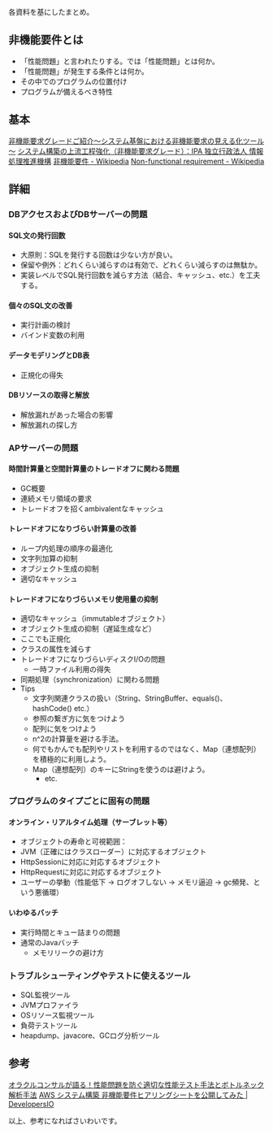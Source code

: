 各資料を基にしたまとめ。

## 非機能要件とは

- 「性能問題」と言われたりする。では「性能問題」とは何か。
- 「性能問題」が発生する条件とは何か。
- その中でのプログラムの位置付け
- プログラムが備えるべき特性


## 基本

[非機能要求グレードご紹介～システム基盤における非機能要求の見える化ツール～](https://www.ipa.go.jp/files/000005076.pdf)
[システム構築の上流工程強化（非機能要求グレード）：IPA 独立行政法人 情報処理推進機構](https://www.ipa.go.jp/sec/softwareengineering/std/ent03-b.html)
[非機能要件 - Wikipedia](https://ja.wikipedia.org/wiki/%E9%9D%9E%E6%A9%9F%E8%83%BD%E8%A6%81%E4%BB%B6)
[Non-functional requirement - Wikipedia](https://en.wikipedia.org/wiki/Non-functional_requirement)





## 詳細

### DBアクセスおよびDBサーバーの問題
#### SQL文の発行回数

- 大原則：SQLを発行する回数は少ない方が良い。
- 保留や例外：どれくらい減らすのは有効で、どれくらい減らすのは無駄か。
- 実装レベルでSQL発行回数を減らす方法（結合、キャッシュ、etc.）を工夫する。

#### 個々のSQL文の改善

- 実行計画の検討
- バインド変数の利用

#### データモデリングとDB表

- 正規化の得失

#### DBリソースの取得と解放

- 解放漏れがあった場合の影響
- 解放漏れの探し方

### APサーバーの問題
#### 時間計算量と空間計算量のトレードオフに関わる問題

- GC概要
- 連続メモリ領域の要求
- トレードオフを招くambivalentなキャッシュ

#### トレードオフになりづらい計算量の改善

- ループ内処理の順序の最適化
- 文字列加算の抑制
- オブジェクト生成の抑制
- 適切なキャッシュ

#### トレードオフになりづらいメモリ使用量の抑制

- 適切なキャッシュ（immutableオブジェクト）
- オブジェクト生成の抑制（遅延生成など）
- ここでも正規化
- クラスの属性を減らす
- トレードオフになりづらいディスクI/Oの問題
    - 一時ファイル利用の得失
- 同期処理（synchronization）に関わる問題
- Tips
    - 文字列関連クラスの扱い（String、StringBuffer、equals()、hashCode()
etc.）
    - 参照の繋ぎ方に気をつけよう
    - 配列に気をつけよう
    - n^2の計算量を避ける手法。
    - 何でもかんでも配列やリストを利用するのではなく、Map（連想配列）を積極的に利用しよう。
    - Map（連想配列）のキーにStringを使うのは避けよう。
        - etc.

### プログラムのタイプごとに固有の問題

#### オンライン・リアルタイム処理（サーブレット等）

- オブジェクトの寿命と可視範囲：
- JVM（正確にはクラスローダー）に対応するオブジェクト
- HttpSessionに対応に対応するオブジェクト
- HttpRequestに対応に対応するオブジェクト
- ユーザーの挙動（性能低下 -> ログオフしない -> メモリ逼迫 ->
gc頻発、という悪循環）

#### いわゆるバッチ

- 実行時間とキュー詰まりの問題
- 通常のJavaバッチ
    - メモリリークの避け方

### トラブルシューティングやテストに使えるツール

- SQL監視ツール
- JVMプロファイラ
- OSリソース監視ツール
- 負荷テストツール
- heapdump、javacore、GCログ分析ツール

## 参考

[オラクルコンサルが語る！性能問題を防ぐ適切な性能テスト手法とボトルネック解析手法](http://www.oracle.com/technetwork/jp/ondemand/db-new/f-9-ats-1448394-ja.pdf)
[AWS システム構築 非機能要件ヒアリングシートを公開してみた | DevelopersIO](https://dev.classmethod.jp/articles/survey-non-functional-requirement/)

以上、参考になればさいわいです。
